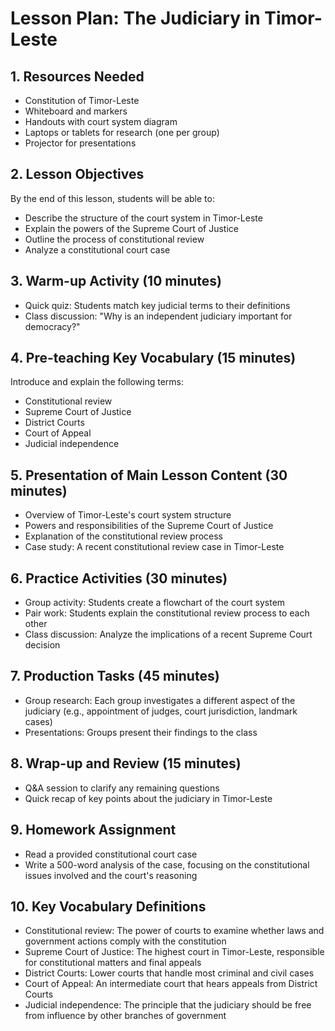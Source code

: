 # Lesson Plan: The Judiciary in Timor-Leste

## 1. Resources Needed

- Constitution of Timor-Leste
- Whiteboard and markers
- Handouts with court system diagram
- Laptops or tablets for research (one per group)
- Projector for presentations

## 2. Lesson Objectives

By the end of this lesson, students will be able to:
- Describe the structure of the court system in Timor-Leste
- Explain the powers of the Supreme Court of Justice
- Outline the process of constitutional review
- Analyze a constitutional court case

## 3. Warm-up Activity (10 minutes)

- Quick quiz: Students match key judicial terms to their definitions
- Class discussion: "Why is an independent judiciary important for democracy?"

## 4. Pre-teaching Key Vocabulary (15 minutes)

Introduce and explain the following terms:
- Constitutional review
- Supreme Court of Justice
- District Courts
- Court of Appeal
- Judicial independence

## 5. Presentation of Main Lesson Content (30 minutes)

- Overview of Timor-Leste's court system structure
- Powers and responsibilities of the Supreme Court of Justice
- Explanation of the constitutional review process
- Case study: A recent constitutional review case in Timor-Leste

## 6. Practice Activities (30 minutes)

- Group activity: Students create a flowchart of the court system
- Pair work: Students explain the constitutional review process to each other
- Class discussion: Analyze the implications of a recent Supreme Court decision

## 7. Production Tasks (45 minutes)

- Group research: Each group investigates a different aspect of the judiciary (e.g., appointment of judges, court jurisdiction, landmark cases)
- Presentations: Groups present their findings to the class

## 8. Wrap-up and Review (15 minutes)

- Q&A session to clarify any remaining questions
- Quick recap of key points about the judiciary in Timor-Leste

## 9. Homework Assignment

- Read a provided constitutional court case
- Write a 500-word analysis of the case, focusing on the constitutional issues involved and the court's reasoning

## 10. Key Vocabulary Definitions

- Constitutional review: The power of courts to examine whether laws and government actions comply with the constitution
- Supreme Court of Justice: The highest court in Timor-Leste, responsible for constitutional matters and final appeals
- District Courts: Lower courts that handle most criminal and civil cases
- Court of Appeal: An intermediate court that hears appeals from District Courts
- Judicial independence: The principle that the judiciary should be free from influence by other branches of government